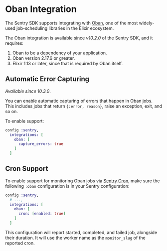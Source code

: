 # Oban Integration

The Sentry SDK supports integrating with [Oban](https://github.com/sorentwo/oban), one of the most widely-used job-scheduling libraries in the Elixir ecosystem.

The Oban integration is available since *v10.2.0* of the Sentry SDK, and it requires:

  1. Oban to be a dependency of your application.
  1. Oban version 2.17.6 or greater.
  1. Elixir 1.13 or later, since that is required by Oban itself.

## Automatic Error Capturing

*Available since 10.3.0*.

You can enable automatic capturing of errors that happen in Oban jobs. This includes jobs that return `{:error, reason}`, raise an exception, exit, and so on.

To enable support:

```elixir
config :sentry,
  integrations: [
    oban: [
      capture_errors: true
    ]
  ]
```

## Cron Support

To enable support for monitoring Oban jobs via [Sentry Cron](https://docs.sentry.io/product/crons/), make sure the following `:oban` configuration is in your Sentry configuration:

```elixir
config :sentry,
  # ...,
  integrations: [
    oban: [
      cron: [enabled: true]
    ]
  ]
```

This configuration will report started, completed, and failed job, alongside their duration. It will use the worker name as the `monitor_slug` of the reported cron.
